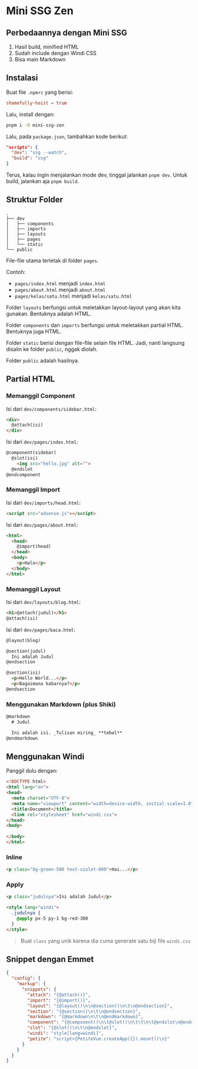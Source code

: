 # Mini SSG Zen

## Perbedaannya dengan Mini SSG

1. Hasil build, minified HTML
2. Sudah include dengan Windi CSS
3. Bisa main Markdown

## Instalasi

Buat file `.npmrc` yang berisi:

```toml
shamefully-hoist = true
```

Lalu, install dengan:

```bash
pnpm i -D mini-ssg-zen
```

Lalu, pada `package.json`, tambahkan kode berikut:

```json
"scripts": {
  "dev": "ssg --watch",
  "build": "ssg"
}
```

Terus, kalau ingin menjalankan mode dev, tinggal jalankan `pnpm dev`. Untuk build, jalankan aja `pnpm build`.

## Struktur Folder

```
.
├── dev
│   ├── components
│   ├── imports
│   ├── layouts
│   ├── pages
│   └── static
└── public
```

File-file utama terletak di folder `pages`.

Contoh:
- `pages/index.html` menjadi `index.html`
- `pages/about.html` menjadi `about.html`
- `pages/kelas/satu.html` menjadi `kelas/satu.html`

Folder `layouts` berfungsi untuk meletakkan layout-layout yang akan kita gunakan. Bentuknya adalah HTML.

Folder `components` dan `imports` berfungsi untuk meletakkan partial HTML. Bentuknya juga HTML.

Folder `static` berisi dengan file-file selain file HTML. Jadi, nanti langsung disalin ke folder `public`, nggak diolah.

Folder `public` adalah hasilnya.

## Partial HTML

### Memanggil Component

Isi dari `dev/components/sidebar.html`:

```html
<div>
  @attach(isi)
</div>
```

Isi dari `dev/pages/index.html`:

```html
@component(sidebar)
  @slot(isi)
    <img src="hello.jpg" alt="">
  @endslot
@endcomponent
```

### Memanggil Import

Isi dari `dev/imports/head.html`:

```html
<script src="adsense.js"></script>
```

Isi dari `dev/pages/about.html`:

```html
<html>
  <head>
    @import(head)
  </head>
  <body>
    <p>Halo</p>
  </body>
</html>
```

### Memanggil Layout

Isi dari `dev/layouts/blog.html`:

```html
<h1>@attach(judul)</h1>
@attach(isi)
```

Isi dari `dev/pages/baca.html`:

```html
@layout(blog)

@section(judul)
  Ini adalah Judul
@endsection

@section(isi)
  <p>Hello World...</p>
  <p>Bagaimana kabarnya?</p>
@endsection
```

### Menggunakan Markdown (plus Shiki)

```markdown
@markdown
  # Judul

  Ini adalah isi. _Tulisan miring_ **tebal**
@endmarkdown
```

## Menggunakan Windi

Panggil dulu dengan:

```html
<!DOCTYPE html>
<html lang="en">
<head>
  <meta charset="UTF-8">
  <meta name="viewport" content="width=device-width, initial-scale=1.0">
  <title>Document</title>
  <link rel="stylesheet" href="windi.css">
</head>
<body>
	
</body>
</html>
```

### Inline

```html
<p class="bg-green-500 text-violet-800">Hai...</p>
```

### Apply

```html
<p class="judulnya">Ini adalah Judul</p>

<style lang="windi">
  .judulnya {
    @apply px-5 py-1 bg-red-300
  }
</style>
```

> Buat `class` yang unik karena dia cuma generate satu biji file `windi.css`

## Snippet dengan Emmet

```json
{
  "config": {
    "markup": {
      "snippets": {
        "attach": "{@attach()}",
        "import": "{@import()}",
        "layout": "{@layout()\n\n@section()\n\t\n@endsection}",
        "section": "{@section()\n\t\n@endsection}",
        "markdown": "{@markdown\n\t\n@endmarkdown}",
        "component": "{@component()\n\t@slot()\n\t\t\n\t@endslot\n@endcomponent}",
        "slot": "{@slot()\n\t\n@endslot}",
        "windi": "style[lang=windi]",
        "petite": "script>{PetiteVue.createApp({}).mount()\n}"
      }
    }
  }
}
```
